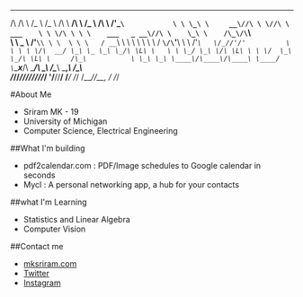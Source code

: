  __  __          ___    ___               __      __                 ___       __         _             
/\ \/\ \        /\_ \  /\_ \             /\ \  __/\ \               /\_ \     /\ \      /'_`\           
\ \ \_\ \     __\//\ \ \//\ \     ___    \ \ \/\ \ \ \    ___   _ __\//\ \    \_\ \    /\_\/\`\         
 \ \  _  \  /'__`\\ \ \  \ \ \   / __`\   \ \ \ \ \ \ \  / __`\/\`'__\\ \ \   /'_` \   \/_//'/'         
  \ \ \ \ \/\  __/ \_\ \_ \_\ \_/\ \L\ \   \ \ \_/ \_\ \/\ \L\ \ \ \/  \_\ \_/\ \L\ \     /\_\          
   \ \_\ \_\ \____\/\____\/\____\ \____/    \ `\___x___/\ \____/\ \_\  /\____\ \___,_\    \/\_\         
    \/_/\/_/\/____/\/____/\/____/\/___/      '\/__//__/  \/___/  \/_/  \/____/\/__,_ /     \/_/         
                                                                                                        


#About Me
- Sriram MK - 19
- University of Michigan
- Computer Science, Electrical Engineering

##What I'm building
- pdf2calendar.com : PDF/Image schedules to Google calendar in seconds
- Mycl : A personal networking app, a hub for your contacts

##what I'm Learning
- Statistics and Linear Algebra
- Computer Vision

##Contact me
- [mksriram.com](https://www.mksriram.com)
- [Twitter](https://x.com/mk_sriram6)
- [Instagram](https://instagram.com/themksriram)
